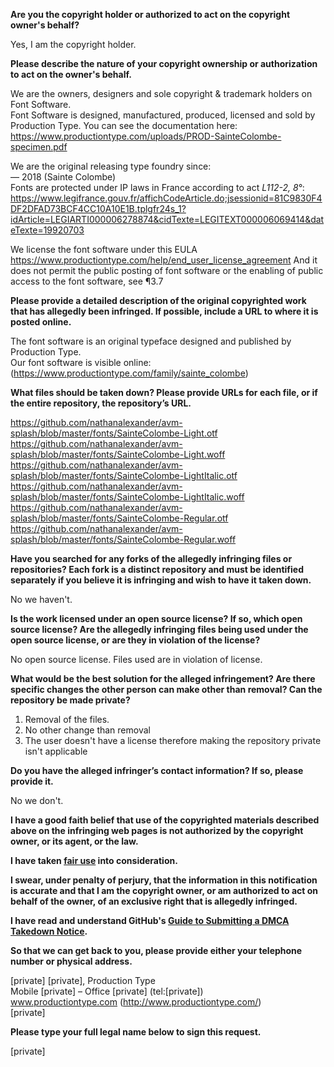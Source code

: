 **Are you the copyright holder or authorized to act on the copyright owner's behalf?**

Yes, I am the copyright holder.

**Please describe the nature of your copyright ownership or authorization to act on the owner's behalf.**

We are the owners, designers and sole copyright & trademark holders on Font Software.  
Font Software is designed, manufactured, produced, licensed and sold by Production Type. You can see the documentation here:  
https://www.productiontype.com/uploads/PROD-SainteColombe-specimen.pdf

We are the original releasing type foundry since:  
— 2018 (Sainte Colombe)  
Fonts are protected under IP laws in France according to act *L112-2, 8°*:  
https://www.legifrance.gouv.fr/affichCodeArticle.do;jsessionid=81C9830F4DF2DFAD73BCF4CC10A10E1B.tplgfr24s_1?idArticle=LEGIARTI000006278874&cidTexte=LEGITEXT000006069414&dateTexte=19920703

We license the font software under this EULA https://www.productiontype.com/help/end_user_license_agreement
And it does not permit the public posting of font software or the enabling of public access to the font software, see ¶3.7

**Please provide a detailed description of the original copyrighted work that has allegedly been infringed. If possible, include a URL to where it is posted online.**

The font software is an original typeface designed and published by Production Type.  
Our font software is visible online:  
(https://www.productiontype.com/family/sainte_colombe)

**What files should be taken down? Please provide URLs for each file, or if the entire repository, the repository’s URL.**

https://github.com/nathanalexander/avm-splash/blob/master/fonts/SainteColombe-Light.otf
https://github.com/nathanalexander/avm-splash/blob/master/fonts/SainteColombe-Light.woff
https://github.com/nathanalexander/avm-splash/blob/master/fonts/SainteColombe-LightItalic.otf
https://github.com/nathanalexander/avm-splash/blob/master/fonts/SainteColombe-LightItalic.woff
https://github.com/nathanalexander/avm-splash/blob/master/fonts/SainteColombe-Regular.otf
https://github.com/nathanalexander/avm-splash/blob/master/fonts/SainteColombe-Regular.woff

**Have you searched for any forks of the allegedly infringing files or repositories? Each fork is a distinct repository and must be identified separately if you believe it is infringing and wish to have it taken down.**

No we haven't.

**Is the work licensed under an open source license? If so, which open source license? Are the allegedly infringing files being used under the open source license, or are they in violation of the license?**

No open source license.
Files used are in violation of license.

**What would be the best solution for the alleged infringement? Are there specific changes the other person can make other than removal? Can the repository be made private?**

1. Removal of the files.
2. No other change than removal
3. The user doesn't have a license therefore making the repository private isn't applicable

**Do you have the alleged infringer’s contact information? If so, please provide it.**

No we don't.

**I have a good faith belief that use of the copyrighted materials described above on the infringing web pages is not authorized by the copyright owner, or its agent, or the law.**

**I have taken <a href="https://www.lumendatabase.org/topics/22">fair use</a> into consideration.**

**I swear, under penalty of perjury, that the information in this notification is accurate and that I am the copyright owner, or am authorized to act on behalf of the owner, of an exclusive right that is allegedly infringed.**

**I have read and understand GitHub's <a href="https://help.github.com/articles/guide-to-submitting-a-dmca-takedown-notice/">Guide to Submitting a DMCA Takedown Notice</a>.**

**So that we can get back to you, please provide either your telephone number or physical address.**

[private]
[private], Production Type  
Mobile [private] – Office [private] (tel:[private])  
www.productiontype.com (http://www.productiontype.com/)  
[private]

**Please type your full legal name below to sign this request.**

[private]
